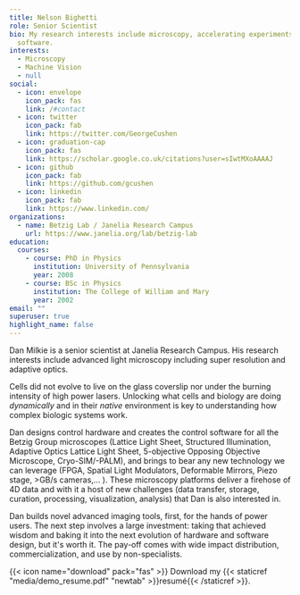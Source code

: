 ```yaml
---
title: Nelson Bighetti
role: Senior Scientist
bio: My research interests include microscopy, accelerating experiments with
  software.
interests:
  - Microscopy
  - Machine Vision
  - null
social:
  - icon: envelope
    icon_pack: fas
    link: /#contact
  - icon: twitter
    icon_pack: fab
    link: https://twitter.com/GeorgeCushen
  - icon: graduation-cap
    icon_pack: fas
    link: https://scholar.google.co.uk/citations?user=sIwtMXoAAAAJ
  - icon: github
    icon_pack: fab
    link: https://github.com/gcushen
  - icon: linkedin
    icon_pack: fab
    link: https://www.linkedin.com/
organizations:
  - name: Betzig Lab / Janelia Research Campus
    url: https://www.janelia.org/lab/betzig-lab
education:
  courses:
    - course: PhD in Physics
      institution: University of Pennsylvania
      year: 2008
    - course: BSc in Physics
      institution: The College of William and Mary
      year: 2002
email: ""
superuser: true
highlight_name: false
---
```

Dan Milkie is a senior scientist at Janelia Research Campus.  His research interests include advanced light microscopy including super resolution and adaptive optics.  

Cells did not evolve to live on the glass coverslip nor under the burning intensity of high power lasers. Unlocking what cells and biology are doing *dynamically* and in their *native* environment is key to understanding how complex biologic systems work.  

Dan designs control hardware and creates the control software for all the Betzig Group microscopes (Lattice Light Sheet, Structured Illumination, Adaptive Optics Lattice Light Sheet, 5-objective Opposing Objective Microscope, Cryo-SIM/-PALM), and brings to bear any new technology we can leverage (FPGA, Spatial Light Modulators, Deformable Mirrors, Piezo stage, >GB/s cameras,... ).  These microscopy platforms deliver a firehose of 4D data and with it a host of new challenges (data transfer, storage, curation, processing, visualization, analysis) that Dan is also interested in.

Dan builds novel advanced imaging tools, first, for the hands of power users. The next step involves a large investment: taking that achieved wisdom and baking it into the next evolution of hardware and software design, but it's worth it.  The pay-off comes with wide impact distribution, commercialization, and use by non-specialists.

{{< icon name="download" pack="fas" >}} Download my {{< staticref "media/demo_resume.pdf" "newtab" >}}resumé{{< /staticref >}}.